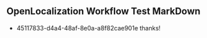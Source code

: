 ## OpenLocalization Workflow Test MarkDown
* 45117833-d4a4-48af-8e0a-a8f82cae901e thanks!

<!--HONumber=Aug16_HO1-->


